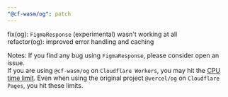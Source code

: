 ```yaml
---
"@cf-wasm/og": patch
---
```


fix(og): `FigmaResponse` (experimental) wasn't working at all  
refactor(og): improved error handling and caching

Notes: If you find any bug using `FigmaResponse`, please consider open an issue.  
If you are using `@cf-wasm/og` on `Cloudflare Workers`, you may hit the [CPU time limit](https://developers.cloudflare.com/workers/platform/limits/#cpu-time). Even when using the original project `@vercel/og` on `Cloudflare Pages`, you hit these limits.
